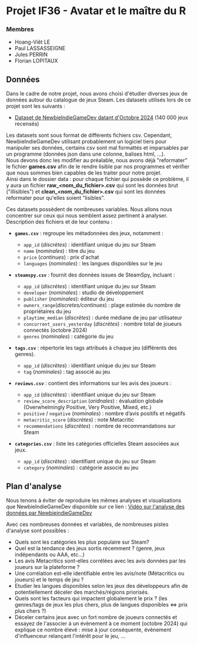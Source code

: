 # Projet IF36 - Avatar et le maître du R

### Membres

- Hoang-Viêt LE
- Paul LASSASSEIGNE
- Jules PERRIN
- Florian LOPITAUX

## Données

Dans le cadre de notre projet, nous avons choisi d'étudier diverses jeux de données autour du catalogue de jeux Steam.
Les datasets utilisés lors de ce projet sont les suivants :
- [Dataset de NewbieIndieGameDev datant d'Octobre 2024](https://github.com/NewbieIndieGameDev/steam-insights) (140 000 jeux recensés)

Les datasets sont sous format de différents fichiers csv. Cependant, NewbieIndieGameDev utilisant probablement un logiciel tiers pour
manipuler ses données, certains csv sont mal formattés et imparsables par un programme (données json dans une colonne, balises html, ...). <br>
Nous devons donc les modifier au préalable, nous avons déjà "reformater" le fichier **games.csv** afin de le rendre lisible par nos
programmes et vérifier que nous sommes bien capables de les traiter pour notre projet. <br>
Ainsi dans le dossier data : pour chaque fichier qui possède ce problème, il y aura un fichier **raw_<nom_du_fichier>.csv** qui sont les données brut ("illisibles") et **clean_<nom_du_fichier>.csv** qui sont les données reformater pour qu'elles soient "lisibles".

Ces datasets possèdent de nombreuses variables. Nous allons nous concentrer sur ceux qui nous semblent assez pertinent à analyser.
Description des fichiers et de leur contenu :

-   **`games.csv`** : regroupe les métadonnées des jeux, notamment :
    -   `app_id` (*discrètes*) : identifiant unique du jeu sur Steam
    -   `name` (*nominales*) : titre du jeu
    -   `price` (*continues*) : prix d'achat
    -   `languages` (*nominales*) : les langues disponibles sur le jeu

-   **`steamspy.csv`** : fournit des données issues de SteamSpy, incluant :
    -   `app_id` (*discrètes*) : identifiant unique du jeu sur Steam
    -   `developer` (*nominales*) : studio de développement
    -   `publisher` (*nominales*): éditeur du jeu
    -   `owners_range`(*discretes/continues*) : plage estimée du nombre de propriétaires du jeu
    -   `playtime_median` (*discrètes*) : durée médiane de jeu par utilisateur
    -   `concurrent_users_yesterday` (*discrètes*) : nombre total de joueurs connectés (octobre 2024)
    -   `genres` (*nominales*) : catégorie du jeu

-   **`tags.csv`** : répertorie les tags attribués à chaque jeu (différents des genres).
    -   `app_id` (*discrètes*) : identifiant unique du jeu sur Steam
    -   `tag` (*nominales*) : tag associé au jeu
    
-   **`reviews.csv`** : contient des informations sur les avis des joueurs :
    -   `app_id` (*discrètes*) : identifiant unique du jeu sur Steam
    -   `review_score_description` (*oridnales*) : évaluation globale (Overwhelmingly Positive, Very Positive, Mixed, etc.)
    -   `positive` / `negative` (*nominales*) : nombre d’avis positifs et négatifs
    -   `metacritic_score` (*discrètes*) : note Metacritic
    -   `recommendations` (*discrètes*) : nombre de recommandations sur Steam

-   **`categories.csv`** : liste les catégories officielles Steam associées aux jeux.
    -   `app_id` (*discrètes*) : identifiant unique du jeu sur Steam
    -   `category` (*nominales*) : catégorie associé au jeu

## Plan d'analyse

Nous tenons à éviter de reproduire les mêmes analyses et visualisations que NewbieIndieGameDev disponible sur ce lien :  [Vidéo sur l'analyse des données par NewbieindieGameDev](https://www.youtube.com/watch?v=qiNv3qv-YbU)

Avec ces nombreuses données et variables, de nombreuses pistes d'analyse sont possibles :
- Quels sont les catégories les plus populaire sur Steam?
- Quel est la tendance des jeux sortis récemment ? (genre, jeux indépendants ou AAA, etc...)
- Les avis Metacritics sont-elles corrélées avec les avis données par les joueurs sur la plateforme ?
- Une corrélation est-elle identifiable entre les avis/note (Métacritics ou joueurs) et le temps de jeu ?
- Etudier les langues disponibles selon les jeux des développeurs afin de potentiellement déceler des marchés/régions priorisés.
- Quels sont les facteurs qui impactent globalement le prix ? (les genres/tags de jeux les plus chers, plus de langues disponibles <=> prix plus chers ?)
- Déceler certains jeux avec un fort nombre de joueurs connectés et essayez de l'associer à un évènement à ce moment (octobre 2024) qui explique ce nombre élevé : mise à jour conséquente, évènement d'influenceur relançant l'intérêt pour le jeu, ...
